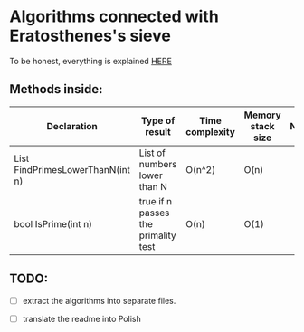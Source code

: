 # Algorithms connected with Eratosthenes's sieve

To be honest, everything is explained [HERE](https://en.wikipedia.org/wiki/Sieve_of_Eratosthenes)

## Methods inside:
Declaration | Type of result | Time complexity | Memory stack size | Notes
------------|----------------|-----------------|-------------------|------
List<int> FindPrimesLowerThanN(int n) | List of numbers lower than N | O(n^2) | O(n) | 
bool IsPrime(int n) | true if n passes the primality test | O(n) | O(1) |


## TODO:
- [ ] extract the algorithms into separate files.
- [ ] translate the readme into Polish

